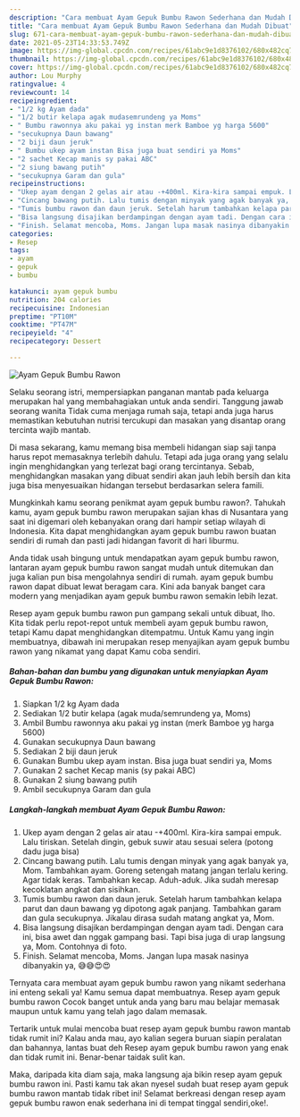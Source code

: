 ```yaml
---
description: "Cara membuat Ayam Gepuk Bumbu Rawon Sederhana dan Mudah Dibuat"
title: "Cara membuat Ayam Gepuk Bumbu Rawon Sederhana dan Mudah Dibuat"
slug: 671-cara-membuat-ayam-gepuk-bumbu-rawon-sederhana-dan-mudah-dibuat
date: 2021-05-23T14:33:53.749Z
image: https://img-global.cpcdn.com/recipes/61abc9e1d8376102/680x482cq70/ayam-gepuk-bumbu-rawon-foto-resep-utama.jpg
thumbnail: https://img-global.cpcdn.com/recipes/61abc9e1d8376102/680x482cq70/ayam-gepuk-bumbu-rawon-foto-resep-utama.jpg
cover: https://img-global.cpcdn.com/recipes/61abc9e1d8376102/680x482cq70/ayam-gepuk-bumbu-rawon-foto-resep-utama.jpg
author: Lou Murphy
ratingvalue: 4
reviewcount: 14
recipeingredient:
- "1/2 kg Ayam dada"
- "1/2 butir kelapa agak mudasemrundeng ya Moms"
- " Bumbu rawonnya aku pakai yg instan merk Bamboe yg harga 5600"
- "secukupnya Daun bawang"
- "2 biji daun jeruk"
- " Bumbu ukep ayam instan Bisa juga buat sendiri ya Moms"
- "2 sachet Kecap manis sy pakai ABC"
- "2 siung bawang putih"
- "secukupnya Garam dan gula"
recipeinstructions:
- "Ukep ayam dengan 2 gelas air atau -+400ml. Kira-kira sampai empuk. Lalu tiriskan. Setelah dingin, gebuk suwir atau sesuai selera (potong dadu juga bisa)"
- "Cincang bawang putih. Lalu tumis dengan minyak yang agak banyak ya, Mom. Tambahkan ayam. Goreng setengah matang jangan terlalu kering. Agar tidak keras. Tambahkan kecap. Aduh-aduk. Jika sudah meresap kecoklatan angkat dan sisihkan."
- "Tumis bumbu rawon dan daun jeruk. Setelah harum tambahkan kelapa parut dan daun bawang yg dipotong agak panjang. Tambahkan garam dan gula secukupnya. Jikalau dirasa sudah matang angkat ya, Mom."
- "Bisa langsung disajikan berdampingan dengan ayam tadi. Dengan cara ini, bisa awet dan nggak gampang basi. Tapi bisa juga di urap langsung ya, Mom. Contohnya di foto."
- "Finish. Selamat mencoba, Moms. Jangan lupa masak nasinya dibanyakin ya, 😅😅😍😍"
categories:
- Resep
tags:
- ayam
- gepuk
- bumbu

katakunci: ayam gepuk bumbu 
nutrition: 204 calories
recipecuisine: Indonesian
preptime: "PT10M"
cooktime: "PT47M"
recipeyield: "4"
recipecategory: Dessert

---
```



![Ayam Gepuk Bumbu Rawon](https://img-global.cpcdn.com/recipes/61abc9e1d8376102/680x482cq70/ayam-gepuk-bumbu-rawon-foto-resep-utama.jpg)

Selaku seorang istri, mempersiapkan panganan mantab pada keluarga merupakan hal yang membahagiakan untuk anda sendiri. Tanggung jawab seorang  wanita Tidak cuma menjaga rumah saja, tetapi anda juga harus memastikan kebutuhan nutrisi tercukupi dan masakan yang disantap orang tercinta wajib mantab.

Di masa  sekarang, kamu memang bisa membeli hidangan siap saji tanpa harus repot memasaknya terlebih dahulu. Tetapi ada juga orang yang selalu ingin menghidangkan yang terlezat bagi orang tercintanya. Sebab, menghidangkan masakan yang dibuat sendiri akan jauh lebih bersih dan kita juga bisa menyesuaikan hidangan tersebut berdasarkan selera famili. 



Mungkinkah kamu seorang penikmat ayam gepuk bumbu rawon?. Tahukah kamu, ayam gepuk bumbu rawon merupakan sajian khas di Nusantara yang saat ini digemari oleh kebanyakan orang dari hampir setiap wilayah di Indonesia. Kita dapat menghidangkan ayam gepuk bumbu rawon buatan sendiri di rumah dan pasti jadi hidangan favorit di hari liburmu.

Anda tidak usah bingung untuk mendapatkan ayam gepuk bumbu rawon, lantaran ayam gepuk bumbu rawon sangat mudah untuk ditemukan dan juga kalian pun bisa mengolahnya sendiri di rumah. ayam gepuk bumbu rawon dapat dibuat lewat beragam cara. Kini ada banyak banget cara modern yang menjadikan ayam gepuk bumbu rawon semakin lebih lezat.

Resep ayam gepuk bumbu rawon pun gampang sekali untuk dibuat, lho. Kita tidak perlu repot-repot untuk membeli ayam gepuk bumbu rawon, tetapi Kamu dapat menghidangkan ditempatmu. Untuk Kamu yang ingin membuatnya, dibawah ini merupakan resep menyajikan ayam gepuk bumbu rawon yang nikamat yang dapat Kamu coba sendiri.

<!--inarticleads1-->

##### Bahan-bahan dan bumbu yang digunakan untuk menyiapkan Ayam Gepuk Bumbu Rawon:

1. Siapkan 1/2 kg Ayam dada
1. Sediakan 1/2 butir kelapa (agak muda/semrundeng ya, Moms)
1. Ambil  Bumbu rawonnya aku pakai yg instan (merk Bamboe yg harga 5600)
1. Gunakan secukupnya Daun bawang
1. Sediakan 2 biji daun jeruk
1. Gunakan  Bumbu ukep ayam instan. Bisa juga buat sendiri ya, Moms
1. Gunakan 2 sachet Kecap manis (sy pakai ABC)
1. Gunakan 2 siung bawang putih
1. Ambil secukupnya Garam dan gula




<!--inarticleads2-->

##### Langkah-langkah membuat Ayam Gepuk Bumbu Rawon:

1. Ukep ayam dengan 2 gelas air atau -+400ml. Kira-kira sampai empuk. Lalu tiriskan. Setelah dingin, gebuk suwir atau sesuai selera (potong dadu juga bisa)
1. Cincang bawang putih. Lalu tumis dengan minyak yang agak banyak ya, Mom. Tambahkan ayam. Goreng setengah matang jangan terlalu kering. Agar tidak keras. Tambahkan kecap. Aduh-aduk. Jika sudah meresap kecoklatan angkat dan sisihkan.
1. Tumis bumbu rawon dan daun jeruk. Setelah harum tambahkan kelapa parut dan daun bawang yg dipotong agak panjang. Tambahkan garam dan gula secukupnya. Jikalau dirasa sudah matang angkat ya, Mom.
1. Bisa langsung disajikan berdampingan dengan ayam tadi. Dengan cara ini, bisa awet dan nggak gampang basi. Tapi bisa juga di urap langsung ya, Mom. Contohnya di foto.
1. Finish. Selamat mencoba, Moms. Jangan lupa masak nasinya dibanyakin ya, 😅😅😍😍




Ternyata cara membuat ayam gepuk bumbu rawon yang nikamt sederhana ini enteng sekali ya! Kamu semua dapat membuatnya. Resep ayam gepuk bumbu rawon Cocok banget untuk anda yang baru mau belajar memasak maupun untuk kamu yang telah jago dalam memasak.

Tertarik untuk mulai mencoba buat resep ayam gepuk bumbu rawon mantab tidak rumit ini? Kalau anda mau, ayo kalian segera buruan siapin peralatan dan bahannya, lantas buat deh Resep ayam gepuk bumbu rawon yang enak dan tidak rumit ini. Benar-benar taidak sulit kan. 

Maka, daripada kita diam saja, maka langsung aja bikin resep ayam gepuk bumbu rawon ini. Pasti kamu tak akan nyesel sudah buat resep ayam gepuk bumbu rawon mantab tidak ribet ini! Selamat berkreasi dengan resep ayam gepuk bumbu rawon enak sederhana ini di tempat tinggal sendiri,oke!.


